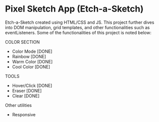 # Pixel Sketch App (Etch-a-Sketch)

Etch-a-Sketch created using HTML/CSS and JS. This project further dives into DOM manipulation, grid templates, and other functionalities such as eventListeners. Some of the functionalities of this project is noted below:

COLOR SECTION
- Color Mode [DONE]
- Rainbow [DONE]
- Warm Color [DONE]
- Cool Color [DONE]

TOOLS
- Hover/Click [DONE]
- Eraser [DONE]
- Clear [DONE]

Other utilities
- Responsive
